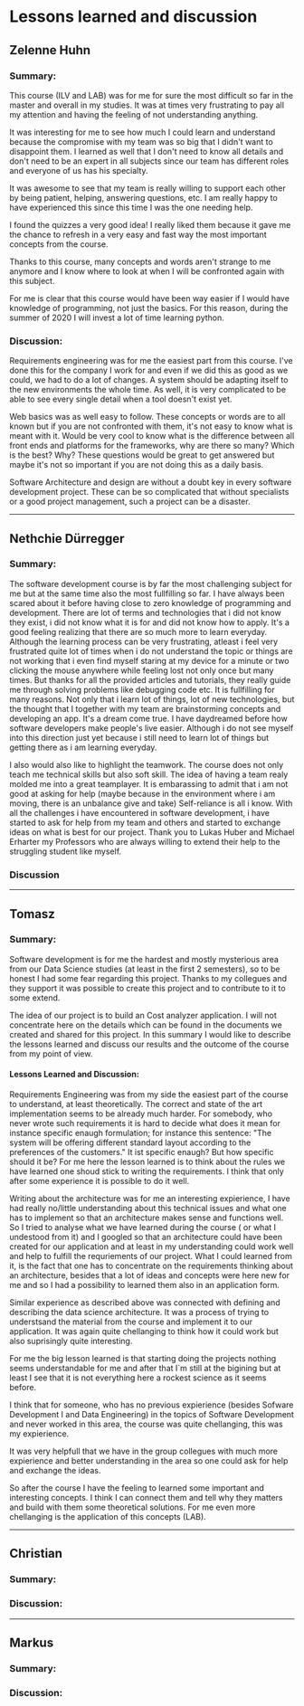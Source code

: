 # Lessons learned and discussion

## Zelenne Huhn

### Summary:

This course (ILV and LAB) was for me for sure the most difficult so far in the master and overall in my studies. It was at times very frustrating to pay all my attention and having the feeling of not understanding anything.

It was interesting for me to see how much I could learn and understand because the compromise with my team was so big that I didn't want to disappoint them. I learned as well that I don't need to know all details and don't need to be an expert in all subjects since our team has different roles and everyone of us has his specialty.

It was awesome to see that my team is really willing to support each other by being patient, helping, answering questions, etc. I am really happy to have experienced this since this time I was the one needing help.

I found the quizzes a very good idea! I really liked them because it gave me the chance to refresh in a very easy and fast way the most important concepts from the course.

Thanks to this course, many concepts and words aren't strange to me anymore and I know where to look at when I will be confronted again with this subject.

For me is clear that this course would have been way easier if I would have knowledge of programming, not just the basics. For this reason, during the summer of 2020 I will invest a lot of time learning python.


### Discussion: 

Requirements engineering was for me the easiest part from this course. I've done this for the company I work for and even if we did this as good as we could, we had to do a lot of changes. A system should be adapting itself to the new environments the whole time. As well, it is very complicated to be able to see every single detail when a tool doesn't exist yet.

Web basics was as well easy to follow. These concepts or words are to all known but if you are not confronted with them, it's not easy to know what is meant with it. Would be very cool to know what is the difference between all front ends and platforms for the frameworks, why are there so many? Which is the best? Why? These questions would be great to get answered but maybe it's not so important if you are not doing this as a daily basis.

Software Architecture and design are without a doubt key in every software development project. These can be so complicated that without specialists or a good project management, such a project can be a disaster.

------------------------------------------------------------------------------------------------------------------------------------------------------------------------
## Nethchie Dürregger

### Summary: 

The software development course is by far the most challenging subject for me but at the same time also the most fullfilling so far. I have always been scared about 
it before having close to zero knowledge of programming and development. There are lot of terms and technologies that i did not know they exist, i did not know what 
it is for and did not know how to apply. It's a good feeling realizing that there are so much more to learn everyday. Although the learning process can be very 
frustrating, atleast i feel very frustrated quite lot of times when i do not understand the topic or things are not working that i even find myself staring at my device for a minute 
or two clicking the mouse anywhere while feeling lost not only once but many times.
But thanks for all the provided articles and tutorials, they really guide me through solving problems like debugging code etc. It is fullfilling for many reasons. 
Not only that i learn lot of things, lot of new technologies, but the thought that I together with my team are brainstorming concepts and developing an app. 
It's a dream come true. I have daydreamed before how software developers make people's live easier. Although i do not see myself into this direction just yet because 
i still need to learn lot of things but getting there as i am learning everyday. 

I also would also like to highlight the teamwork. The course does not only teach me technical skills but also soft skill. The idea of having a team realy molded me 
into a great teamplayer. It is embarassing to admit that i am not good at asking for help (maybe because in the environment where i am moving, there is an unbalance give and take) 
Self-reliance is all i know. With all the challenges i have encountered in software development,  i have started to ask for help from my team and others and started to exchange ideas on what is best for our project. 
Thank you to Lukas Huber and Michael Erharter my Professors  who are always willing to extend their help to the struggling student like myself.

### Discussion 

------------------------------------------------------------------------------------------------------------------------------------------------------------------------

## Tomasz
### Summary:

Software development is for me the hardest and mostly mysterious area from our Data Science studies (at least in the first 2 semesters), so to be honest I had some fear regarding this project. Thanks to my collegues and they support it was possible to create this project and to contribute to it to some extend.

The idea of our project is to build an Cost analyzer application. I will not concentrate here on the details which can be found in the documents we created and shared for this project. In this summary I would like to describe the lessons learned and discuss our results and the outcome of the course from my point of view.

#### Lessons Learned and Discussion:

Requirements Engineering was from my side the easiest part of the course to understand, at least theoretically. The correct and state of the art implementation seems to be already much harder. For somebody, who never wrote such requirements it is hard to decide  what does it mean for instance specific enaugh formulation; for instance this  sentence: "The system will be offering different standard layout according to the preferences of the customers."  It ist specific enaugh? But how specific should it be? For me here the lesson learned is to think about the rules we have learned one shoud stick to writing the requirements. I think that only after some experience it is possible to do it well. 

Writing about the architecture was for me an interesting expierience, I have had really no/little understanding about this technical issues and what one has to implement so  that an architecture makes sense and functions well. So I tried to analyse what we have learned during the course ( or what I undestood from it) and I googled so that an architecture could have been  created for our application and at least in my understanding could work well and help to fulfill the requriements of our project. What I could learned from it, is the fact that one has to concentrate on the requirements thinking about an architecture, besides that a lot of ideas and concepts were here new for me and so I had a possibility to learned them also in an application form.  

Similar experience as described above was connected with defining and describing the data science architecture. It was a process of trying to understsand the material from the course and implement it to our application. It was again quite chellanging to think how it could work but also suprisingly quite interesting. 

For me the big lesson learned is that starting doing the projects nothing seems understandable for me and after that I`m still at the bigining but at least I see that it is not everything here a rockest science as it seems before.  

I think that for someone, who has no previous expierience (besides Sofware Development I and Data Engineering) in the topics of Software Development and never worked in this area, the course was quite chellanging, this was my expierience.    

It was very helpfull that we have  in the group collegues with much more expierience and better understanding in the area so one could ask for help and exchange the ideas.

So after the course I have the feeling to learned some important and interesting concepts. I think I can connect them and tell why they matters and build with them some theoretical solutions. For me even more chellanging is the application of this concepts (LAB).   

------------------------------------------------------------------------------------------------------------------------------------------------------------------------


## Christian

### Summary: 

### Discussion: 

------------------------------------------------------------------------------------------------------------------------------------------------------------------------

## Markus

### Summary: 

### Discussion: 